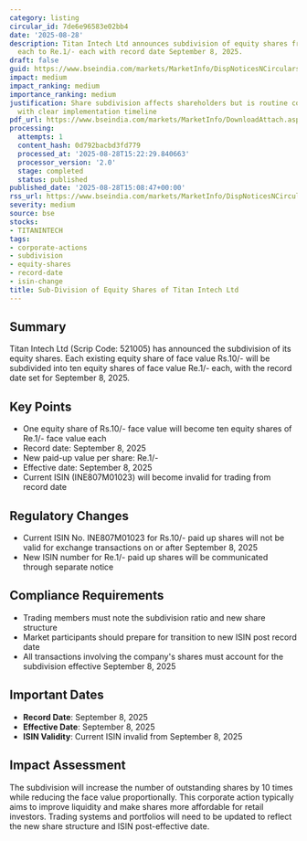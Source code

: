 ```yaml
---
category: listing
circular_id: 7de6e96583e02bb4
date: '2025-08-28'
description: Titan Intech Ltd announces subdivision of equity shares from Rs.10/-
  each to Re.1/- each with record date September 8, 2025.
draft: false
guid: https://www.bseindia.com/markets/MarketInfo/DispNoticesNCirculars.aspx?Noticeid={6F245321-3FA2-4692-A66D-C5B4FCDCD619}&noticeno=20250828-57&dt=08/28/2025&icount=57&totcount=58&flag=0
impact: medium
impact_ranking: medium
importance_ranking: medium
justification: Share subdivision affects shareholders but is routine corporate action
  with clear implementation timeline
pdf_url: https://www.bseindia.com/markets/MarketInfo/DownloadAttach.aspx?id=20250828-57&attachedId=
processing:
  attempts: 1
  content_hash: 0d792bacbd3fd779
  processed_at: '2025-08-28T15:22:29.840663'
  processor_version: '2.0'
  stage: completed
  status: published
published_date: '2025-08-28T15:08:47+00:00'
rss_url: https://www.bseindia.com/markets/MarketInfo/DispNoticesNCirculars.aspx?Noticeid={6F245321-3FA2-4692-A66D-C5B4FCDCD619}&noticeno=20250828-57&dt=08/28/2025&icount=57&totcount=58&flag=0
severity: medium
source: bse
stocks:
- TITANINTECH
tags:
- corporate-actions
- subdivision
- equity-shares
- record-date
- isin-change
title: Sub-Division of Equity Shares of Titan Intech Ltd
---
```


## Summary

Titan Intech Ltd (Scrip Code: 521005) has announced the subdivision of its equity shares. Each existing equity share of face value Rs.10/- will be subdivided into ten equity shares of face value Re.1/- each, with the record date set for September 8, 2025.

## Key Points

- One equity share of Rs.10/- face value will become ten equity shares of Re.1/- face value each
- Record date: September 8, 2025
- New paid-up value per share: Re.1/-
- Effective date: September 8, 2025
- Current ISIN (INE807M01023) will become invalid for trading from record date

## Regulatory Changes

- Current ISIN No. INE807M01023 for Rs.10/- paid up shares will not be valid for exchange transactions on or after September 8, 2025
- New ISIN number for Re.1/- paid up shares will be communicated through separate notice

## Compliance Requirements

- Trading members must note the subdivision ratio and new share structure
- Market participants should prepare for transition to new ISIN post record date
- All transactions involving the company's shares must account for the subdivision effective September 8, 2025

## Important Dates

- **Record Date**: September 8, 2025
- **Effective Date**: September 8, 2025
- **ISIN Validity**: Current ISIN invalid from September 8, 2025

## Impact Assessment

The subdivision will increase the number of outstanding shares by 10 times while reducing the face value proportionally. This corporate action typically aims to improve liquidity and make shares more affordable for retail investors. Trading systems and portfolios will need to be updated to reflect the new share structure and ISIN post-effective date.
